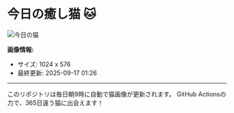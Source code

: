 # 今日の癒し猫 🐱

![今日の猫](https://cdn2.thecatapi.com/images/7fq.jpg)

**画像情報:**
- サイズ: 1024 x 576
- 最終更新: 2025-09-17 01:26

---

このリポジトリは毎日朝9時に自動で猫画像が更新されます。
GitHub Actionsの力で、365日違う猫に出会えます！
